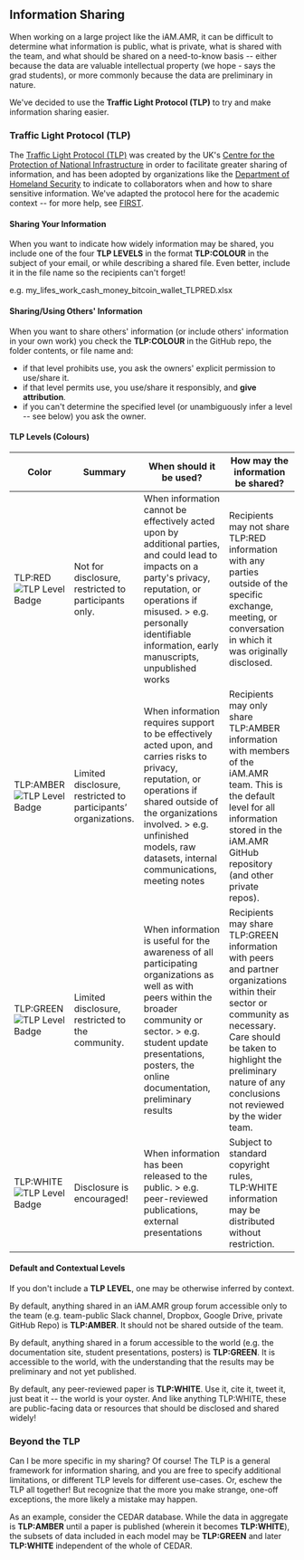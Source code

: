 

## Information Sharing

When working on a large project like the iAM.AMR, it can be difficult to determine what information is public, what is private, what is shared with the team, and what should be shared on a need-to-know basis -- either because the data are valuable intellectual property (we hope - says the grad students), or more commonly because the data are preliminary in nature.

We've decided to use the **Traffic Light Protocol (TLP)** to try and make information sharing easier.


### Traffic Light Protocol (TLP)

The [Traffic Light Protocol (TLP)](https://en.wikipedia.org/wiki/Traffic_Light_Protocol) was created by the UK's [Centre for the Protection of National Infrastructure](https://www.cpni.gov.uk/) in order to facilitate greater sharing of information, and has been adopted by organizations like the [Department of Homeland Security](https://www.us-cert.gov/tlp) to indicate to collaborators when and how to share sensitive information. We've adapted the protocol here for the academic context -- for more help, see [FIRST](https://www.first.org/tlp/).


#### <a name="share-yours"></a> Sharing **Your** Information

When you want to indicate how widely information may be shared, you include one of the four **TLP LEVELS** in the format **TLP:COLOUR** in the subject of your email, or while describing a shared file. Even better, include it in the file name so the recipients can't forget!

e.g. my_lifes_work_cash_money_bitcoin_wallet_TLPRED.xlsx     


#### <a name="share-mine"></a> Sharing/Using **Others'** Information

When you want to share others' information (or include others' information in your own work) you check the **TLP:COLOUR** in the GitHub repo, the folder contents, or file name and:

- if that level prohibits use, you ask the owners' explicit permission to use/share it.
- if that level permits use, you use/share it responsibly, and **give attribution**.
- if you can't determine the specified level (or unambiguously infer a level -- see below) you ask the owner.


#### TLP Levels (Colours)

| Color       | Summary                                                          | When should it   be used?                                                                                                                                                                                                                                            | How may the information be   shared?                                                                                                                                                                                                                                          |
|-------------|------------------------------------------------------------------|----------------------------------------------------------------------------------------------------------------------------------------------------------------------------------------------------------------------------------------------------------------------|------------------------------------------------------------------------------------------------------------------------------------------------------------------------------------------------------------------------------------------------------------------|
|  TLP:RED ![TLP Level Badge](https://img.shields.io/badge/TLP-RED-red)   | Not for   disclosure, restricted to participants only.           | When information   cannot be effectively acted upon by additional parties, and could lead to   impacts on a party's privacy, reputation, or operations if misused.        > e.g. personally identifiable information, early manuscripts,   unpublished works         | Recipients may   not share TLP:RED information with any parties outside of the specific   exchange, meeting, or conversation in which it was originally disclosed.                                                                                               |
|  TLP:AMBER ![TLP Level Badge](https://img.shields.io/badge/TLP-AMBER-yellow) | Limited   disclosure, restricted to participants’ organizations. | When   information requires support to be effectively acted upon, and carries risks   to privacy, reputation, or operations if shared outside of the organizations   involved.      > e.g. unfinished models, raw datasets, internal communications, meeting   notes | Recipients   may only share TLP:AMBER information with members of the iAM.AMR team. This   is the default level for all information stored in the iAM.AMR GitHub   repository (and other private repos).                                                         |
|  TLP:GREEN ![TLP Level Badge](https://img.shields.io/badge/TLP-GREEN-brightgreen)  | Limited   disclosure, restricted to the community.               | When information is useful for the   awareness of all participating organizations as well as with peers within the   broader community or sector.      > e.g. student update presentations, posters, the online documentation,   preliminary results                 | Recipients may share TLP:GREEN   information with peers and partner organizations within their sector or   community as necessary. Care should be taken to highlight the preliminary nature of any conclusions not reviewed by the wider team. |
|  TLP:WHITE ![TLP Level Badge](https://img.shields.io/badge/TLP-WHITE-lightgrey) | Disclosure is   encouraged!                                      | When   information has been released to the public.      > e.g. peer-reviewed publications, external presentations                                                                                                                                                   | Subject   to standard copyright rules, TLP:WHITE information may be distributed without   restriction.                                                                                                                                                           |


#### Default and Contextual Levels

If you don't include a **TLP LEVEL**, one may be otherwise inferred by context.

By default, anything shared in an iAM.AMR group forum accessible only to the team (e.g. team-public Slack channel, Dropbox, Google Drive, private GitHub Repo) is **TLP:AMBER**. It should not be shared outside of the team.

By default, anything shared in a forum accessible to the world (e.g. the documentation site, student presentations, posters) is **TLP:GREEN**. It is accessible to the world, with the understanding that the results may be preliminary and not yet published.

By default, any peer-reviewed paper is **TLP:WHITE**. Use it, cite it, tweet it, just beat it -- the world is your oyster. And like anything TLP:WHITE, these are public-facing data or resources that should be disclosed and shared widely!


### Beyond the TLP

Can I be more specific in my sharing? Of course! The TLP is a general framework for information sharing, and you are free to specify additional limitations, or different TLP levels for different use-cases. Or, eschew the TLP all together! But recognize that the more you make strange, one-off exceptions, the more likely a mistake may happen.

As an example, consider the CEDAR database. While the data in aggregate is **TLP:AMBER** until a paper is published (wherein it becomes **TLP:WHITE**), the subsets of data included in each model may be **TLP:GREEN** and later **TLP:WHITE** independent of the whole of CEDAR.
